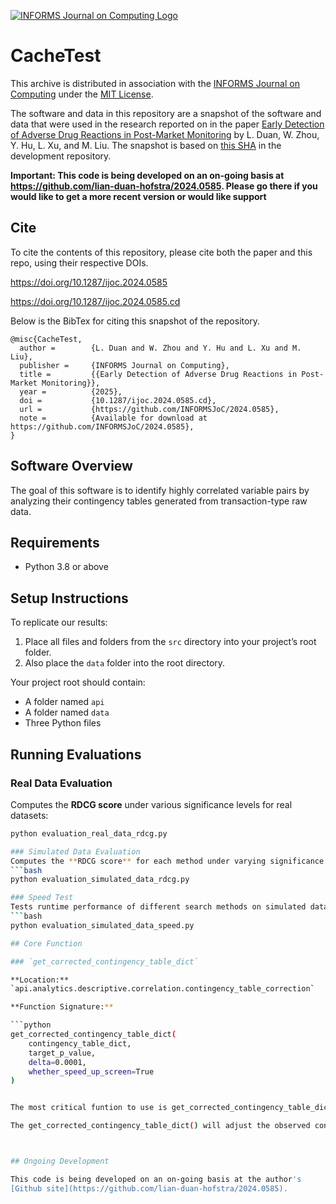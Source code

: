 [![INFORMS Journal on Computing Logo](https://INFORMSJoC.github.io/logos/INFORMS_Journal_on_Computing_Header.jpg)](https://pubsonline.informs.org/journal/ijoc)

# CacheTest

This archive is distributed in association with the [INFORMS Journal on
Computing](https://pubsonline.informs.org/journal/ijoc) under the [MIT License](LICENSE).

The software and data in this repository are a snapshot of the software and data
that were used in the research reported on in the paper 
[Early Detection of Adverse Drug Reactions in Post-Market Monitoring](https://doi.org/10.1287/ijoc.2024.0585) by L. Duan, W. Zhou, Y. Hu, L. Xu, and M. Liu. 
The snapshot is based on 
[this SHA](https://github.com/tkralphs/JoCTemplate/commit/f7f30c63adbcb0811e5a133e1def696b74f3ba15) 
in the development repository. 

**Important: This code is being developed on an on-going basis at 
https://github.com/lian-duan-hofstra/2024.0585. Please go there if you would like to
get a more recent version or would like support**

## Cite

To cite the contents of this repository, please cite both the paper and this repo, using their respective DOIs.

https://doi.org/10.1287/ijoc.2024.0585

https://doi.org/10.1287/ijoc.2024.0585.cd

Below is the BibTex for citing this snapshot of the repository.

```
@misc{CacheTest,
  author =        {L. Duan and W. Zhou and Y. Hu and L. Xu and M. Liu},
  publisher =     {INFORMS Journal on Computing},
  title =         {{Early Detection of Adverse Drug Reactions in Post-Market Monitoring}},
  year =          {2025},
  doi =           {10.1287/ijoc.2024.0585.cd},
  url =           {https://github.com/INFORMSJoC/2024.0585},
  note =          {Available for download at https://github.com/INFORMSJoC/2024.0585},
}  
```

## Software Overview

The goal of this software is to identify highly correlated variable pairs by analyzing their contingency tables generated from transaction-type raw data.

## Requirements

- Python 3.8 or above

## Setup Instructions

To replicate our results:

1. Place all files and folders from the `src` directory into your project’s root folder.
2. Also place the `data` folder into the root directory.

Your project root should contain:
- A folder named `api`
- A folder named `data`
- Three Python files


## Running Evaluations

### Real Data Evaluation
Computes the **RDCG score** under various significance levels for real datasets:
```bash
python evaluation_real_data_rdcg.py

### Simulated Data Evaluation
Computes the **RDCG score** for each method under varying significance levels using simulated data:
```bash
python evaluation_simulated_data_rdcg.py

### Speed Test
Tests runtime performance of different search methods on simulated data:
```bash
python evaluation_simulated_data_speed.py

## Core Function

### `get_corrected_contingency_table_dict`

**Location:**  
`api.analytics.descriptive.correlation.contingency_table_correction`

**Function Signature:**

```python
get_corrected_contingency_table_dict(
    contingency_table_dict,
    target_p_value,
    delta=0.0001,
    whether_speed_up_screen=True
)


The most critical funtion to use is get_corrected_contingency_table_dict(contingency_table_dict, target_p_value, delta=0.0001, whether_speed_up_screen=True) under the folder api.analytics.descriptive.correlation.contingency_table_correction. The contingency_table_dict needs the dict format like {'n11': ##, 'n10': ##, 'n01': ##, 'n11': ##}, target_p_value is the user-specified significance level, delta specifies the accuracy in decimal place and we stop in the 4th decimal place by default, and whether_speed_up_screen control whether impliment Algorithm 4 in the paper when whether_speed_up_screen=True or impliment Algorithm 3 in the paper when whether_speed_up_screen=False.

The get_corrected_contingency_table_dict() will adjust the observed contingency table into the ECC corrected contingency table. With the ECC corrected contingency table, users can apply any existing MLE version of correlation function to find its ECC related value. For example, given the observed contingency table coded as {'n11': 100, 'n10': 100, 'n01': 200, 'n00': 600}, get_corrected_contingency_table_dict({'n11': 100, 'n10': 100, 'n01': 200, 'n00': 600}, 0.01, delta=0.0001, whether_speed_up_screen=True) will generate the ECC corrected contingency table coded as {'n11': 77.33688354492189, 'n10': 122.66311645507811, 'n01': 222.66311645507812, 'n00': 577.3368835449219} under the significance level 0.01 with the accuracy in the 4th decimal place. Take Odds Ratio = n11*n00/(n10*n01) for example, the ECC version of Odds Ratio = (77.33688354492189*577.3368835449219)/(122.66311645507811*222.66311645507812) = 1.634758834767347.



## Ongoing Development

This code is being developed on an on-going basis at the author's
[Github site](https://github.com/lian-duan-hofstra/2024.0585).


